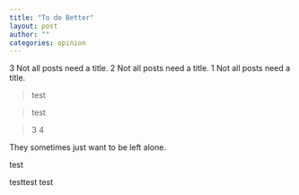 ```yaml
---
title: "To do Better"
layout: post
author: ""
categories: opinion
---
```


3 Not all posts need a title.
2 Not all posts need a title.
1 Not all posts need a title.

> test 

> test

> 3
> 4
> 
<!-- excerpt_separator -->

They sometimes just want to be left alone.
<!-- excerpt_separator -->
test
<!-- excerpt_separator -->
testtest
test
